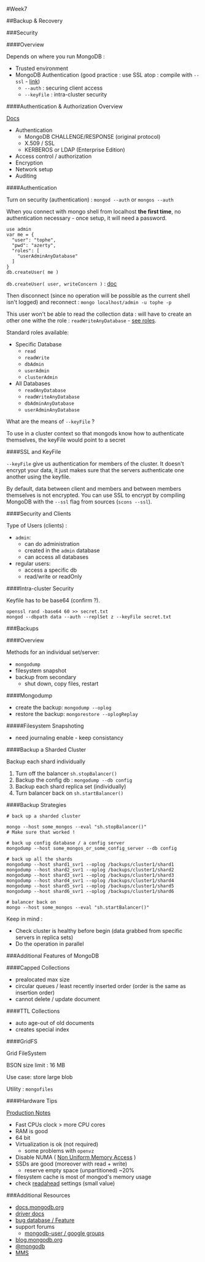 #Week7

##Backup & Recovery

###Security

####Overview

Depends on where you run MongoDB :

* Trusted environment
* MongoDB Authentication (good practice : use SSL atop : compile with `--ssl` - [link](http://docs.mongodb.org/manual/tutorial/configure-ssl/))
	- `--auth` : securing client access
	- `--keyFile` : intra-cluster security

####Authentication & Authorization Overview

[Docs](http://docs.mongodb.org/manual/security/)

* Authentication
	* MongoDB CHALLENGE/RESPONSE (original protocol)
	* X.509 / SSL
	* KERBEROS or LDAP (Enterprise Edition)
* Access control / authorization
* Encryption
* Network setup
* Auditing

####Authentication

Turn on security (authentication) : `mongod --auth` or `mongos --auth`

When you connect with mongo shell from localhost **the first time**, no authentication necessary - once setup, it will need a password.

```
use admin
var me = {
  "user": "tophe",
  "pwd": "azerty",
  "roles": [
    "userAdminAnyDatabase"
  ]
}
db.createUser( me )
```

`db.createUser( user, writeConcern )` : [doc](http://docs.mongodb.org/manual/reference/method/db.createUser/)

Then disconnect (since no operation will be possible as the current shell isn't logged) and reconnect : `mongo localhost/admin -u tophe -p`

This user won't be able to read the collection data : will have to create an other one withe the role : `readWriteAnyDatabase` - [see roles](http://docs.mongodb.org/manual/reference/built-in-roles/).

Standard roles available:

* Specific Database
	* `read`
	* `readWrite`
	* `dbAdmin`
	* `userAdmin`
	* `clusterAdmin`
* All Databases
	* `readAnyDatabase`
	* `readWriteAnyDatabase`
	* `dbAdminAnyDatabase`
	* `userAdminAnyDatabase`
	
What are the means of `--keyFile` ?

To use in a cluster context so that mongods know how to authenticate themselves, the keyFile would point to a secret

####SSL and KeyFile

`--keyFile` give us authentication for members of the cluster. It doesn't encrypt your data, it just makes sure that the servers authenticate one another using the keyfile.

By default, data between client and members and between members themselves is not encrypted. You can use SSL to encrypt by compiling MongoDB with the `--ssl` flag from sources (`scons --ssl`).

####Security and Clients

Type of Users (clients) :

* `admin`:
	* can do administration
	* created in the `admin` database
	* can access all databases
* regular users:
	* access a specific db
	* read/write or readOnly

####Intra-cluster Security

Keyfile has to be base64 (confirm ?).

```
openssl rand -base64 60 >> secret.txt
mongod --dbpath data --auth --replSet z --keyFile secret.txt
```

###Backups

####Overview

Methods for an individual set/server:

* `mongodump`
* filesystem snapshot
* backup from secondary
	* shut down, copy files, restart

####Mongodump

* create the backup: `mongodump --oplog`
* restore the backup: `mongorestore --oplogReplay`

#####Filesystem Snapshoting

* need journaling enable - keep consistancy

####Backup a Sharded Cluster

Backup each shard individually

1. Turn off the balancer `sh.stopBalancer()`
2. Backup the config db : `mongodump --db config`
3. Backup each shard replica set (individually)
4. Turn balancer back on `sh.startBalancer()`

####Backup Strategies

```shell
# back up a sharded cluster

mongo --host some_mongos --eval "sh.stopBalancer()"
# Make sure that worked !

# back up config database / a config server
mongodump --host some_mongos_or_some_config_server --db config

# back up all the shards
mongodump --host shard1_svr1 --oplog /backups/cluster1/shard1
mongodump --host shard2_svr1 --oplog /backups/cluster1/shard2
mongodump --host shard3_svr1 --oplog /backups/cluster1/shard3
mongodump --host shard4_svr1 --oplog /backups/cluster1/shard4
mongodump --host shard5_svr1 --oplog /backups/cluster1/shard5
mongodump --host shard6_svr1 --oplog /backups/cluster1/shard6

# balancer back on
mongo --host some_mongos --eval "sh.startBalancer()"
```
Keep in mind :

* Check cluster is healthy before begin (data grabbed from specific servers in replica sets)
* Do the operation in parallel


###Additional Features of MongoDB

####Capped Collections

* prealocated max size
* circular queues / least recently inserted order (order is the same as insertion order)
* cannot delete / update document

####TTL Collections

* auto age-out of old documents
* creates special index

####GridFS

Grid FileSystem

BSON size limit : 16 MB

Use case: store large blob

Utility : `mongofiles`

####Hardware Tips

[Production Notes](http://docs.mongodb.org/manual/administration/production-notes/)

* Fast CPUs clock > more CPU cores
* RAM is good
* 64 bit
* Virtualization is ok (not required)
	* some problems with `openvz`
* Disable NUMA ( [Non Uniform Memory Access](https://en.wikipedia.org/wiki/Non-uniform_memory_access) )
* SSDs are good (moreover with read + write)
	* reserve empty space (unpartitioned) ~20%
* filesystem cache is most of mongod's memory usage
* check [readahead](https://en.wikipedia.org/wiki/Readahead) settings (small value)

###Additional Resources

* [docs.mongodb.org](http://docs.mongodb.org/manual/)
* [driver docs](http://docs.mongodb.org/ecosystem/drivers/)
* [bug database / Feature](https://jira.mongodb.org/)
* support forums
	* [mongodb-user / google groups](https://groups.google.com/forum/#!forum/mongodb-user)
* [blog.mongodb.org](http://blog.mongodb.org/)
* [@mongodb](https://twitter.com/mongodb)
* [MMS](https://www.mongodb.com/cloud)